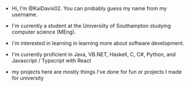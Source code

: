 - Hi, I’m @KaiDavis02. You can probably guess my name from my username.
- I'm currently a student at the Universiity of Southampton studying computer science (MEng).
- I'm interested in learning in learning more about software development.
- I'm currently proficient in Java, VB.NET, Haskell, C, C#, Python, and Javascript / Typscript with React

- my projects here are mostly things I've done for fun or projects I made for university

<!---
KaiDavis02/KaiDavis02 is a ✨ special ✨ repository because its `README.md` (this file) appears on your GitHub profile.
You can click the Preview link to take a look at your changes.
--->
